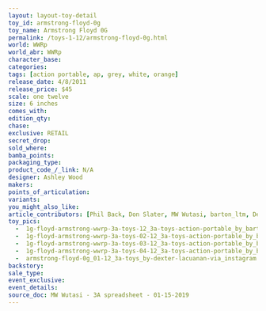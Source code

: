 ```yaml
---
layout: layout-toy-detail 
toy_id: armstrong-floyd-0g
toy_name: Armstrong Floyd 0G
permalink: /toys-1-12/armstrong-floyd-0g.html
world: WWRp
world_abr: WWRp
character_base: 
categories: 
tags: [action portable, ap, grey, white, orange]
release_date: 4/8/2011
release_price: $45 
scale: one twelve
size: 6 inches
comes_with: 
edition_qty: 
chase: 
exclusive: RETAIL
secret_drop: 
sold_where: 
bamba_points: 
packaging_type: 
product_code_/_link: N/A
designer: Ashley Wood
makers: 
points_of_articulation: 
variants: 
you_might_also_like: 
article_contributors: [Phil Back, Don Slater, MW Wutasi, barton_ltm, Dexter Lacuanan]
toy_pics: 
  -  1g-floyd-armstrong-wwrp-3a-toys-12_3a-toys-action-portable_by_barton_ltm-via-instagram.jpg
  -  1g-floyd-armstrong-wwrp-3a-toys-02-12_3a-toys-action-portable_by_barton_ltm-via-instagram.jpg
  -  1g-floyd-armstrong-wwrp-3a-toys-03-12_3a-toys-action-portable_by_barton_ltm-via-instagram.jpg
  -  1g-floyd-armstrong-wwrp-3a-toys-04-12_3a-toys-action-portable_by_barton_ltm-via-instagram.jpg
  -  armstrong-floyd-0g_01-12_3a-toys_by-dexter-lacuanan-via_instagram.jpg
backstory: 
sale_type: 
event_exclusive: 
event_details: 
source_doc: MW Wutasi - 3A spreadsheet - 01-15-2019
---
```

